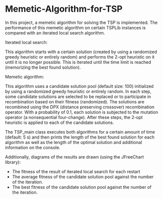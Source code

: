 Memetic-Algorithm-for-TSP
=========================
In this project, a memetic algorithm for solving the TSP is implemented. The performance of this memetic algorithm on certain TSPLib instances is compared with an iterated local search algorithm.

Iterated local search:

This algorithm starts with a certain solution (created by using a randomized greedy heuristic or entirely random) and performs the 2-opt heuristic on it until it is no longer possible. This is iterated until the time limit is reached (memorizing the best found solution).

Memetic algorithm:

This algorithm uses a candidate solution pool (default size: 100) initialized by using a randomized greedy heuristic or entirely random. In each step, some candidate solutions are selected to be replaced or to participate in recombination based on their fitness (randomized). The solutions are recombined using the DPX (distance preserving crossover) recombination operator. With a probability of 0.1, each solution is subjected to the mutation operator (a nonsequential four-change). After these steps, the 2-opt heuristic is applied to each of the candidate solutions.

The TSP_main class executes both algorithms for a certain amount of time (default: 5 s) and then prints the length of the best found solution for each algorithm as well as the length of the optimal solution and additional information on the console. 

Additionally, diagrams of the results are drawn (using the JFreeChart library): 
- The fitness of the result of iterated local search for each restart
- The average fitness of the candidate solution pool against the number of the iteration.
- The best fitness of the candidate solution pool against the number of the iteration.
